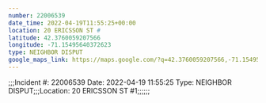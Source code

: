 ```yaml
---
number: 22006539
date_time: 2022-04-19T11:55:25+00:00
location: 20 ERICSSON ST #
latitude: 42.3760059207566
longitude: -71.15495640372623
type: NEIGHBOR DISPUT
google_maps_link: https://maps.google.com/?q=42.3760059207566,-71.15495640372623
---
```


;;;Incident #: 22006539  Date: 2022-04-19 11:55:25   Type: NEIGHBOR DISPUT;;;Location: 20 ERICSSON ST #1;;;;;;
